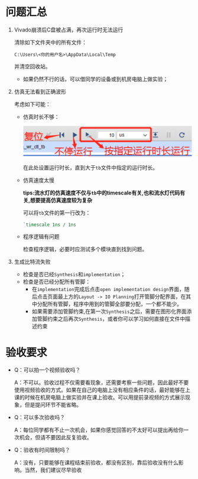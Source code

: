 # 问题汇总

1. Vivado崩溃后C盘被占满，再次运行时无法运行

    清除如下文件夹中的所有文件：

    ```
    C:\Users\<你的用户名>\AppData\Local\Temp
    ```

    并清空回收站。

    * 如果仍然不行的话，可以借同学的设备或到机房电脑上做实验；

2. 仿真无法看到正确波形

    考虑如下可能：

    * 仿真时长不够：

        ![image-20211112083644098](pics.asset/image-20211112083644098.png)

        在此处设置运行时长，直到大于`tb`文件中指定的运行时长。

    * 仿真速度太慢

        **tips:流水灯的仿真速度不仅与`tb`中的timescale有关,也和流水灯代码有关,想要提高仿真速度较为复杂**

        

        可以将`tb`文件的第一行改为：

        ```verilog
        `timescale 1ns / 1ns
        ```

    * 程序逻辑有问题

        检查程序逻辑，必要时应测试多个模块直到找到问题。

3. 生成比特流失败

    * 检查是否已经`Synthesis`和`implementation`；
    * 检查是否已经分配所有管脚：
        * 在`implementation`完成后点击`open implementation design`界面，随后点击页面最上方的`Layout -> IO Planning`打开管脚分配界面，在其中分配所有管脚，程序中用到的管脚全部要分配，一个都不能少。
        * 如果需要添加管脚约束,在第一次`Synthesis`之后，需要在图形化界面添加管脚约束之后再次`Synthesis`，或者你可以学习如何直接在文件中描述约束

# 验收要求

* Q：可以拍一个视频验收吗？

    A：不可以。验收过程不仅需要看现象，还需要考察一些问题，因此最好不要使用视频验收的方式。如果在自己的电脑上没有相应条件的话，最好能够在上课的时候在机房电脑上做实验并在课上验收。可以用提前录视频的方式展示现象，但是提问环节不能省略。
    
* Q：可以多次验收吗？

    A：每位同学都有不止一次机会，如果你感觉回答的不太好可以提出再给你一次机会，但请不要因此反复验收。

- Q：验收有时间限制吗？

    A：没有，只要能够在课程结束前验收，都没有区别，靠后验收没有什么影响。当然，我们建议尽早验收

